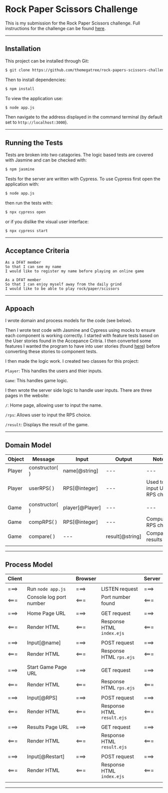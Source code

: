 # Rock Paper Scissors Challenge

This is my submission for the Rock Paper Scissors challenge. Full instructions for the challenge can be found [here](./instructions.md).

---
## Installation
This project can be installed through Git:

```bash
$ git clone https://github.com/themegatree/rock-papers-scissors-challenge
```

Then to install dependencies:

```bash
$ npm install
```

To view the application use:
```bash
$ node app.js
```

Then navigate to the address displayed in the command terminal (by default set to `http://localhost:3000`).

---
## Running the Tests

Tests are broken into two catagories. The logic based tests are covered with Jasmine and can be checked with:

```bash
$ npm jasmine
```
Tests for the server are written with Cypress. To use Cypress first open the application with:

```bash
$ node app.js
```

then run the tests with:

```bash
$ npx cypress open
```
or if you dislike the visual user interface:
```
$ npx cypress start
```
---
## Acceptance Criteria

```
As a DFAT member
So that I can see my name
I would like to register my name before playing an online game

As a DFAT member
So that I can enjoy myself away from the daily grind
I would like to be able to play rock/paper/scissors
```
---
## Appoach

I wrote domain and process models for the code (see below). 

Then I wrote test code with Jasmine and Cypress using mocks to ensure each component is working correctly. I started with feature tests based on the User stories found in the Accepance Critria. I then converted some features I wanted the program to have into user stories (found [here](./user-stories.md)) before converting these stories to component tests.

I then made the logic work. I created two classes for this project:

`Player`: This handles the users and thier inputs.

`Game`: This handles game logic.

I then wrote the server side logic to handle user inputs. There are three pages in the website: 

`/`: Home page, allowing user to input the name.

`/rps`: Allows user to input the RPS choice.

`/result`: Displays the result of the game.

---
## Domain Model
Object | Message | Input | Output | Notes
---|---|---|--- | ----
Player | constructor( ) | name[@string] | --- | ---
Player | userRPS( ) |  RPS[@integer] | --- | Used to input User RPS choice 
| | | |
Game | constructor( ) | player[@Player] | --- | ---
Game | compRPS( ) | RPS[@integer] | --- | Computer's RPS choice
Game | compare( ) | --- | result[@string] | Compares results
| | | | 

---
## Process Model
Client | | Browser | | Server
---| --- |--- |--- | ---
| | | | 
===> | Run `node app.js` | ===> | LISTEN request | ===>
<===| Console log port number | <=== | Port number found | <===
| | | | 
===> | Home Page URL | ===> | GET request | ===>
<===| Render HTML | <=== | Response HTML `index.ejs` | <===
| | | | 
===> |Input[@name] | ===> | POST request | ===>
 <=== | Render HTML | <=== | Response HTML `rps.ejs` |<===
| | | | 
===> | Start Game Page URL | ===> | GET request | ===>
<===| Render HTML | <=== | Response HTML `rps.ejs` | <===
| | | | 
===> | Input[@RPS] |===> | POST request | ===>
<=== | Render HTML | <=== | Response HTML `result.ejs` | <===
| | | | 
===> | Results Page URL | ===> | GET request | ===>
<===| Render HTML | <=== | Response HTML `result.ejs` | <===
| | | | 
===> | Input[@Restart] |===> | POST request | ===>
<=== | Render HTML | <=== | Response HTML `index.ejs` | <===
| | | | 

---
